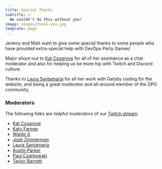 ```yaml
---
title: Special Thanks
subtitle: >-
  We couldn't do this without you!
image: images/thank-you.jpg
template: page
---
```


Jeremy and Matt want to give some special thanks to some people who have provided extra-special help with DevOps Party Games!

Major shout-out to [Kat Cosgrove](https://twitter.com/Dixie3Flatline) for all of her assistance as a chat moderator and also for helping us be more hip with Twitch and Discord culture.

Thanks to [Laura Santamaria](https://twitter.com/nimbinatus) for all her work with Gatsby coding for the website, and being a great moderator and all-around member of the DPG community.

### Moderators
The following folks are helpful moderators of our [Twitch stream](https://twitch.tv/mattstratton):

- [Kat Cosgrove](https://twitter.com/Dixie3Flatline)
- [Katy Farmer](https://twitter.com/thekatertot)
- [Waldo G](https://twitter.com/gwaldo)
- [Josh Zimmerman](https://twitter.com/TheJewberwocky)
- [Laura Santamaria](https://twitter.com/nimbinatus)
- [Austin Parker](https://twitter.com/austinlparker)
- [Paul Czarkowski](https://twitter.com/pczarkowski)
- [Taylor Barnett](https://twitter.com/taylor_atx)
